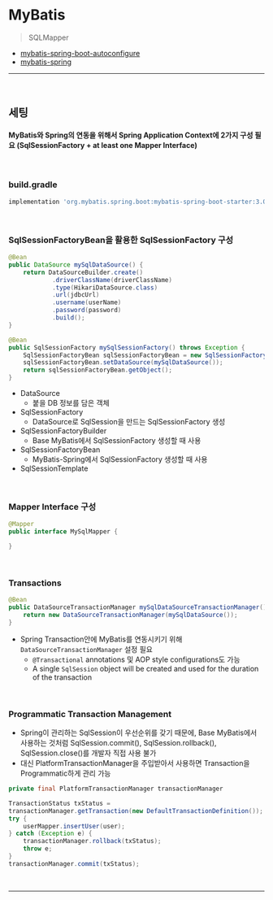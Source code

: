 # MyBatis
> SQLMapper
* [mybatis-spring-boot-autoconfigure](https://mybatis.org/spring-boot-starter/mybatis-spring-boot-autoconfigure/)
* [mybatis-spring](http://mybatis.org/spring/getting-started.html)

<hr>
<br>

## 세팅
#### MyBatis와 Spring의 연동을 위해서 Spring Application Context에 2가지 구성 필요 (SqlSessionFactory + at least one Mapper Interface)

<br>

### build.gradle
```gradle
implementation 'org.mybatis.spring.boot:mybatis-spring-boot-starter:3.0.2'
```

<br>

### SqlSessionFactoryBean을 활용한 SqlSessionFactory 구성
```java
@Bean
public DataSource mySqlDataSource() {
    return DataSourceBuilder.create()
            .driverClassName(driverClassName)
            .type(HikariDataSource.class)
            .url(jdbcUrl)
            .username(userName)
            .password(password)
            .build();
}

@Bean
public SqlSessionFactory mySqlSessionFactory() throws Exception {
    SqlSessionFactoryBean sqlSessionFactoryBean = new SqlSessionFactoryBean();
    sqlSessionFactoryBean.setDataSource(mySqlDataSource());
    return sqlSessionFactoryBean.getObject();
}
```
* DataSource
  * 붙을 DB 정보를 담은 객체
* SqlSessionFactory
  * DataSource로 SqlSession을 만드는 SqlSessionFactory 생성
* SqlSessionFactoryBuilder
  * Base MyBatis에서 SqlSessionFactory 생성할 때 사용
* SqlSessionFactoryBean
  * MyBatis-Spring에서 SqlSessionFactory 생성할 때 사용
* SqlSessionTemplate

<br>

### Mapper Interface 구성
```java
@Mapper
public interface MySqlMapper {

}
```

<br>

### Transactions
```java
@Bean
public DataSourceTransactionManager mySqlDataSourceTransactionManager() {
    return new DataSourceTransactionManager(mySqlDataSource());
}
```
* Spring Transaction안에 MyBatis를 연동시키기 위해 `DataSourceTransactionManager` 설정 필요
  * `@Transactional` annotations 및 AOP style configurations도 가능
  * A single `SqlSession` object will be created and used for the duration of the transaction

<br>

### Programmatic Transaction Management
* Spring이 관리하는 SqlSession이 우선순위를 갖기 때문에, Base MyBatis에서 사용하는 것처럼 SqlSession.commit(), SqlSession.rollback(), SqlSession.close()를 개발자 직접 사용 불가
* 대신 PlatformTransactionManager을 주입받아서 사용하면 Transaction을 Programmatic하게 관리 가능
```java
private final PlatformTransactionManager transactionManager

TransactionStatus txStatus =
transactionManager.getTransaction(new DefaultTransactionDefinition());
try {
    userMapper.insertUser(user);
} catch (Exception e) {
    transactionManager.rollback(txStatus);
    throw e;
}
transactionManager.commit(txStatus);
````


<br>
<hr>
<br>
